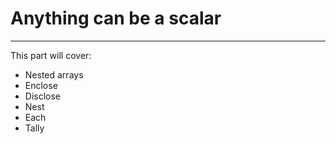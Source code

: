 # Anything can be a scalar
---

This part will cover:
- Nested arrays
- Enclose
- Disclose
- Nest
- Each
- Tally
